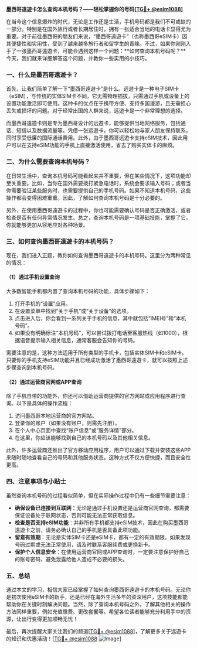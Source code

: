 **墨西哥遠遊卡怎么查询本机号码？——轻松掌握你的号码[[TG💪+ @esim1088](https://t.me/s/esim1088)]**

在当今这个信息爆炸的时代，无论是工作还是生活，手机号码都是我们不可或缺的一部分。特别是在国外旅行或者长期居住时，拥有一张适合当地的电话卡显得尤为重要。对于前往墨西哥的朋友们来说，“墨西哥遠遊卡”（也称墨西哥eSIM卡）因其便捷性和实用性，受到了越来越多旅行者和留学生的青睐。不过，如果你刚刚入手了一张墨西哥遠遊卡，可能会遇到这样一个问题：**如何查询本机号码呢？**今天，我们就来详细解答这个问题，并教你一些实用的小技巧。

### 一、什么是墨西哥遠遊卡？

首先，让我们简单了解一下“墨西哥遠遊卡”是什么。远遊卡是一种电子SIM卡（eSIM），与传统的实体SIM卡不同，它无需物理插拔，只需通过手机或设备上的设置功能激活即可使用。这种卡的优点在于携带方便、支持多国漫游，且无需担心丢失或损坏的问题。对于经常出国的人群来说，远遊卡是一个非常理想的选择。

而墨西哥遠遊卡则是专为墨西哥设计的远遊卡，能够提供当地网络服务，包括通话、短信以及数据流量等。凭借一张远遊卡，你可以轻松地与家人朋友保持联系，同时享受低廉的国际通话费用。此外，由于墨西哥远遊卡支持eSIM技术，因此用户可以在支持eSIM功能的手机上直接激活使用，省去了购买实体卡的麻烦。

### 二、为什么需要查询本机号码？

在日常生活中，查询本机号码可能看起来并不重要，但在某些情况下，这项功能却至关重要。比如，当你在国外需要拨打紧急电话时，系统会要求输入号码；或者当你需要验证某些服务时，也需要提供自己的手机号码。如果不知道本机号码，这些操作都会变得困难重重。因此，了解如何查询本机号码是十分必要的。

另外，在使用墨西哥遠遊卡的过程中，你也可能需要确认号码是否正确激活，或者检查是否有任何异常情况发生。总之，查询本机号码是一项基础技能，掌握了它，你就能够更加从容地应对各种场景。

### 三、如何查询墨西哥遠遊卡的本机号码？

现在，我们进入正题，教你如何查询墨西哥遠遊卡的本机号码。这里分为两种常见的情况：

#### （1）通过手机设置查询

大多数智能手机都内置了查询本机号码的功能，具体步骤如下：

1. 打开手机的“设置”应用。
2. 在设置菜单中找到“关于手机”或“关于设备”的选项。
3. 点击进入后，你会看到一系列关于手机的信息，其中就包括“IMEI号”和“本机号码”。
4. 如果没有明确标注“本机号码”，可以尝试拨打电话至客服热线（如1000），根据语音提示输入相关信息，通常客服会告知你的号码。

需要注意的是，这种方法适用于所有类型的手机卡，包括实体SIM卡和eSIM卡。只要你的手机支持eSIM功能并且已经成功激活了墨西哥遠遊卡，就可以按照上述步骤查询到本机号码。

#### （2）通过运营商官网或APP查询

除了手机自带的功能外，你还可以借助运营商提供的官方网站或应用程序进行查询。以下是具体的操作流程：

1. 访问墨西哥本地运营商的官方网站。
2. 登录你的账户（如果没有账户，则需先注册）。
3. 在个人中心页面中查找“账户信息”或“服务详情”部分。
4. 在这里，你应该能够找到自己的本机号码以及其他相关信息。

此外，许多运营商还推出了官方移动应用程序，用户可以通过下载并安装这些APP来随时随地查看自己的号码和其他服务状态。这种方式不仅方便快捷，而且安全性更高。

### 四、注意事项与小贴士

虽然查询本机号码的过程看似简单，但在实际操作过程中仍有一些细节需要注意：

- **确保设备已连接到互联网**：无论是通过手机设置还是运营商官网查询，都需要保证设备处于联网状态，否则可能无法正常获取信息。
- **检查是否支持eSIM功能**：并非所有手机都支持eSIM技术，因此在购买墨西哥遠遊卡之前，请务必确认自己的手机是否具备此项功能。
- **留意有效期**：无论是实体SIM卡还是eSIM卡，都有一定的有效期限。如果发现号码过期或无法正常使用，请及时联系客服续费或更换新卡。
- **保护个人信息安全**：在使用运营商官网或APP查询时，一定要注意保护好自己的账号密码，避免泄露给他人造成不必要的损失。

### 五、总结

通过本文的学习，相信大家已经掌握了如何查询墨西哥遠遊卡的本机号码。无论你是初次使用eSIM卡的新手，还是已经在海外生活多年的资深用户，这项技能都能帮助你在关键时刻解决问题。当然，除了查询本机号码之外，了解其他相关的操作方法同样重要，例如充值缴费、更改套餐等。希望各位读者能够充分利用手中的资源，让出行变得更加顺畅无忧！

最后，再次提醒大家关注我们的频道[[TG💪+ @esim1088](https://t.me/s/esim1088)]，了解更多关于远遊卡的知识和优惠活动！[[TG💪+ @esim1088](https://t.me/s/esim1088) ![Image](https://i.postimg.cc/4NQfJmqS/Snipaste-2025-05-13-00-14-12.png)]